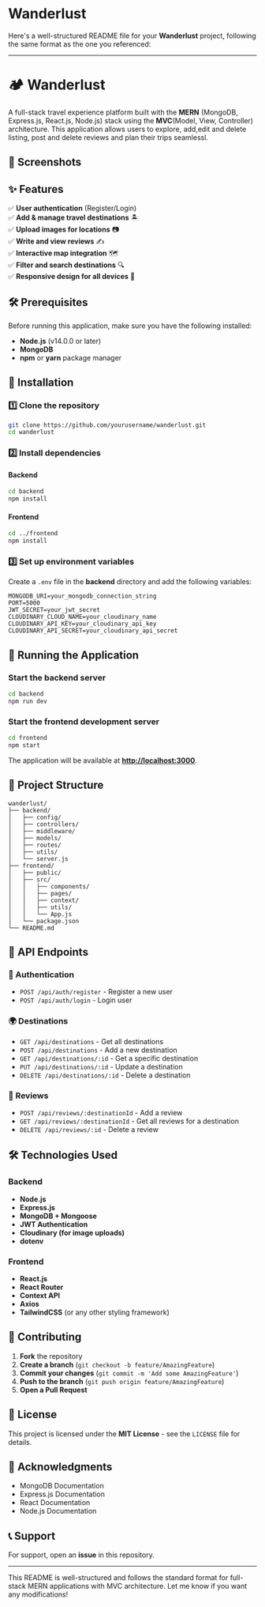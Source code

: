 # Wanderlust
Here's a well-structured README file for your **Wanderlust** project, following the same format as the one you referenced:  

---

# 🏕️ Wanderlust  

A full-stack travel experience platform built with the **MERN** (MongoDB, Express.js, React.js, Node.js) stack using the **MVC**(Model, View, Controller) architecture. This application allows users to explore, add,edit and delete listing, post and delete reviews and plan their trips seamlessl.  

## 📸 Screenshots  
 

## ✨ Features  
✅ **User authentication** (Register/Login)  
✅ **Add & manage travel destinations** 🏝️  
✅ **Upload images for locations** 📷  
✅ **Write and view reviews** ✍️  
✅ **Interactive map integration** 🗺️  
✅ **Filter and search destinations** 🔍  
✅ **Responsive design for all devices** 📱  

## 🛠️ Prerequisites  
Before running this application, make sure you have the following installed:  
- **Node.js** (v14.0.0 or later)  
- **MongoDB**  
- **npm** or **yarn** package manager  

## 🚀 Installation  

### 1️⃣ Clone the repository  
```bash
git clone https://github.com/yourusername/wanderlust.git
cd wanderlust
```
  
### 2️⃣ Install dependencies  

#### Backend  
```bash
cd backend
npm install
```

#### Frontend  
```bash
cd ../frontend
npm install
```

### 3️⃣ Set up environment variables  
Create a `.env` file in the **backend** directory and add the following variables:  
```env
MONGODB_URI=your_mongodb_connection_string
PORT=5000
JWT_SECRET=your_jwt_secret
CLOUDINARY_CLOUD_NAME=your_cloudinary_name
CLOUDINARY_API_KEY=your_cloudinary_api_key
CLOUDINARY_API_SECRET=your_cloudinary_api_secret
```

## 🎯 Running the Application  

### Start the backend server  
```bash
cd backend
npm run dev
```

### Start the frontend development server  
```bash
cd frontend
npm start
```

The application will be available at **[http://localhost:3000](http://localhost:3000)**.  

## 📂 Project Structure  
```
wanderlust/
├── backend/
│   ├── config/
│   ├── controllers/
│   ├── middleware/
│   ├── models/
│   ├── routes/
│   ├── utils/
│   └── server.js
├── frontend/
│   ├── public/
│   ├── src/
│   │   ├── components/
│   │   ├── pages/
│   │   ├── context/
│   │   ├── utils/
│   │   └── App.js
│   └── package.json
└── README.md
```

## 📡 API Endpoints  

### 🔐 Authentication  
- `POST /api/auth/register` - Register a new user  
- `POST /api/auth/login` - Login user  

### 🌍 Destinations  
- `GET /api/destinations` - Get all destinations  
- `POST /api/destinations` - Add a new destination  
- `GET /api/destinations/:id` - Get a specific destination  
- `PUT /api/destinations/:id` - Update a destination  
- `DELETE /api/destinations/:id` - Delete a destination  

### 📝 Reviews  
- `POST /api/reviews/:destinationId` - Add a review  
- `GET /api/reviews/:destinationId` - Get all reviews for a destination  
- `DELETE /api/reviews/:id` - Delete a review  

## 🛠️ Technologies Used  

### **Backend**  
- **Node.js**  
- **Express.js**  
- **MongoDB + Mongoose**  
- **JWT Authentication**  
- **Cloudinary (for image uploads)**  
- **dotenv**  

### **Frontend**  
- **React.js**  
- **React Router**  
- **Context API**  
- **Axios**  
- **TailwindCSS** (or any other styling framework)  

## 🤝 Contributing  

1. **Fork** the repository  
2. **Create a branch** (`git checkout -b feature/AmazingFeature`)  
3. **Commit your changes** (`git commit -m 'Add some AmazingFeature'`)  
4. **Push to the branch** (`git push origin feature/AmazingFeature`)  
5. **Open a Pull Request**  

## 📜 License  
This project is licensed under the **MIT License** - see the `LICENSE` file for details.  

## 🙌 Acknowledgments  
- MongoDB Documentation  
- Express.js Documentation  
- React Documentation  
- Node.js Documentation  

## 📞 Support  
For support, open an **issue** in this repository.  

---

This README is well-structured and follows the standard format for full-stack MERN applications with MVC architecture. Let me know if you want any modifications!
